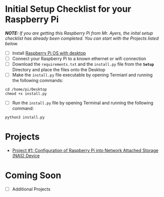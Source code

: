 
# Initial Setup Checklist for your Raspberry Pi
***NOTE:*** *If you are getting this Raspberry Pi from Mr. Ayers, the inital setup checklist has already been completed. You can start with the Projects listed below.*
- [ ] Install [Raspberry Pi OS with desktop](https://www.raspberrypi.org/software/operating-systems/)
- [ ] Connect your Raspberry Pi to a known ethernet or wifi connection
- [ ] Download the `requirements.txt` and the `install.py` file from the **`Setup`** Directory and place the files onto the Desktop
- [ ] Make the `install.py` file executable by opening Termianl and running the following commands:
```terminal
cd /home/pi/Desktop
chmod +x install.py
```
- [ ] Run the `install.py` file by opening Terminal and running the following command:
```terminal
python3 install.py
```
# Projects
* [Project #1: Configuration of Raspberry Pi into Network Attached Storage (NAS) Device](https://github.com/captexcel/RaspberryPi/blob/main/Setup/Project001.md)

# Coming Soon
- [ ] Additional Projects
